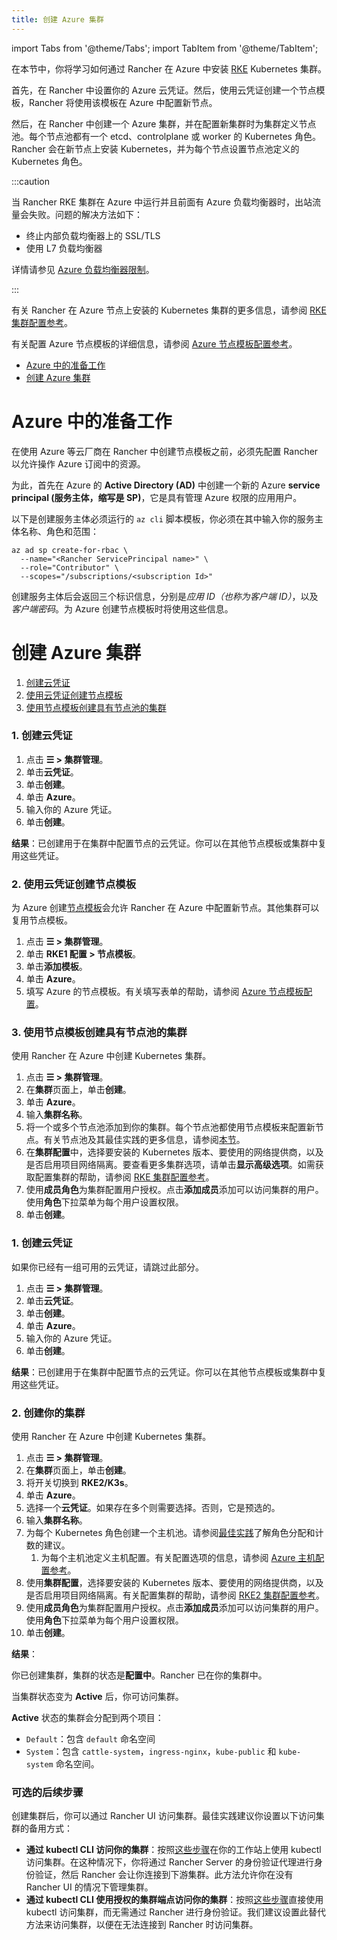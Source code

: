 ```yaml
---
title: 创建 Azure 集群
---
```


import Tabs from '@theme/Tabs';
import TabItem from '@theme/TabItem';

在本节中，你将学习如何通过 Rancher 在 Azure 中安装 [RKE](https://rancher.com/docs/rke/latest/en/) Kubernetes 集群。

首先，在 Rancher 中设置你的 Azure 云凭证。然后，使用云凭证创建一个节点模板，Rancher 将使用该模板在 Azure 中配置新节点。

然后，在 Rancher 中创建一个 Azure 集群，并在配置新集群时为集群定义节点池。每个节点池都有一个 etcd、controlplane 或 worker 的 Kubernetes 角色。Rancher 会在新节点上安装 Kubernetes，并为每个节点设置节点池定义的 Kubernetes 角色。

:::caution

当 Rancher RKE 集群在 Azure 中运行并且前面有 Azure 负载均衡器时，出站流量会失败。问题的解决方法如下：

- 终止内部负载均衡器上的 SSL/TLS
- 使用 L7 负载均衡器

详情请参见 [Azure 负载均衡器限制](https://docs.microsoft.com/en-us/azure/load-balancer/components#limitations)。

:::

有关 Rancher 在 Azure 节点上安装的 Kubernetes 集群的更多信息，请参阅 [RKE 集群配置参考](../../../../../reference-guides/cluster-configuration/rancher-server-configuration/rke1-cluster-configuration.md)。

有关配置 Azure 节点模板的详细信息，请参阅 [Azure 节点模板配置参考](../../../../../reference-guides/cluster-configuration/downstream-cluster-configuration/node-template-configuration/azure.md)。

- [Azure 中的准备工作](#azure-中的准备工作)
- [创建 Azure 集群](#创建-azure-集群)

# Azure 中的准备工作

在使用 Azure 等云厂商在 Rancher 中创建节点模板之前，必须先配置 Rancher 以允许操作 Azure 订阅中的资源。

为此，首先在 Azure 的 **Active Directory (AD)** 中创建一个新的 Azure **service principal (服务主体，缩写是 SP)**，它是具有管理 Azure 权限的应用用户。

以下是创建服务主体必须运行的 `az cli` 脚本模板，你必须在其中输入你的服务主体名称、角色和范围：

```
az ad sp create-for-rbac \
  --name="<Rancher ServicePrincipal name>" \
  --role="Contributor" \
  --scopes="/subscriptions/<subscription Id>"
```

创建服务主体后会返回三个标识信息，分别是*应用 ID（也称为客户端 ID）*，以及*客户端密码*。为 Azure 创建节点模板时将使用这些信息。

# 创建 Azure 集群

<Tabs>
<TabItem value="RKE">

1. [创建云凭证](#1-创建云凭证)
2. [使用云凭证创建节点模板](#2-使用云凭证创建节点模板)
3. [使用节点模板创建具有节点池的集群](#3-使用节点模板创建具有节点池的集群)

### 1. 创建云凭证

1. 点击 **☰ > 集群管理**。
1. 单击**云凭证**。
1. 单击**创建**。
1. 单击 **Azure**。
1. 输入你的 Azure 凭证。
1. 单击**创建**。

**结果**：已创建用于在集群中配置节点的云凭证。你可以在其他节点模板或集群中复用这些凭证。

### 2. 使用云凭证创建节点模板

为 Azure 创建[节点模板](../../../../../pages-for-subheaders/use-new-nodes-in-an-infra-provider.md#节点模板)会允许 Rancher 在 Azure 中配置新节点。其他集群可以复用节点模板。

1. 点击 **☰ > 集群管理**。
1. 单击 **RKE1 配置 > 节点模板**。
1. 单击**添加模板**。
1. 单击 **Azure**。
1. 填写 Azure 的节点模板。有关填写表单的帮助，请参阅 [Azure 节点模板配置](../../../../../reference-guides/cluster-configuration/downstream-cluster-configuration/node-template-configuration/azure.md)。

### 3. 使用节点模板创建具有节点池的集群

使用 Rancher 在 Azure 中创建 Kubernetes 集群。

1. 点击 **☰ > 集群管理**。
1. 在**集群**页面上，单击**创建**。
1. 单击 **Azure**。
1. 输入**集群名称**。
1. 将一个或多个节点池添加到你的集群。每个节点池都使用节点模板来配置新节点。有关节点池及其最佳实践的更多信息，请参阅[本节](../../../../../pages-for-subheaders/use-new-nodes-in-an-infra-provider.md)。
1. 在**集群配置**中，选择要安装的 Kubernetes 版本、要使用的网络提供商，以及是否启用项目网络隔离。要查看更多集群选项，请单击**显示高级选项**。如需获取配置集群的帮助，请参阅 [RKE 集群配置参考](../../../../../reference-guides/cluster-configuration/rancher-server-configuration/rke1-cluster-configuration.md)。
1. 使用**成员角色**为集群配置用户授权。点击**添加成员**添加可以访问集群的用户。使用**角色**下拉菜单为每个用户设置权限。
1. 单击**创建**。

</TabItem>
<TabItem value="RKE2">

### 1. 创建云凭证

如果你已经有一组可用的云凭证，请跳过此部分。

1. 点击 **☰ > 集群管理**。
1. 单击**云凭证**。
1. 单击**创建**。
1. 单击 **Azure**。
1. 输入你的 Azure 凭证。
1. 单击**创建**。

**结果**：已创建用于在集群中配置节点的云凭证。你可以在其他节点模板或集群中复用这些凭证。

### 2. 创建你的集群

使用 Rancher 在 Azure 中创建 Kubernetes 集群。

1. 点击 **☰ > 集群管理**。
1. 在**集群**页面上，单击**创建**。
1. 将开关切换到 **RKE2/K3s**。
1. 单击 **Azure**。
1. 选择一个**云凭证**。如果存在多个则需要选择。否则，它是预选的。
1. 输入**集群名称**。
1. 为每个 Kubernetes 角色创建一个主机池。请参阅[最佳实践](../../../../../pages-for-subheaders/use-new-nodes-in-an-infra-provider.md#rke2-中的节点角色)了解角色分配和计数的建议。
   1. 为每个主机池定义主机配置。有关配置选项的信息，请参阅 [Azure 主机配置参考](../../../../../reference-guides/cluster-configuration/downstream-cluster-configuration/machine-configuration/azure.md)。
1. 使用**集群配置**，选择要安装的 Kubernetes 版本、要使用的网络提供商，以及是否启用项目网络隔离。有关配置集群的帮助，请参阅 [RKE2 集群配置参考](../../../../../reference-guides/cluster-configuration/rancher-server-configuration/rke2-cluster-configuration.md)。
1. 使用**成员角色**为集群配置用户授权。点击**添加成员**添加可以访问集群的用户。使用**角色**下拉菜单为每个用户设置权限。
1. 单击**创建**。

</TabItem>
</Tabs>

**结果**：

你已创建集群，集群的状态是**配置中**。Rancher 已在你的集群中。

当集群状态变为 **Active** 后，你可访问集群。

**Active** 状态的集群会分配到两个项目：

- `Default`：包含 `default` 命名空间
- `System`：包含 `cattle-system`，`ingress-nginx`，`kube-public` 和 `kube-system` 命名空间。


### 可选的后续步骤

创建集群后，你可以通过 Rancher UI 访问集群。最佳实践建议你设置以下访问集群的备用方式：

- **通过 kubectl CLI 访问你的集群**：按照[这些步骤](../../../../advanced-user-guides/manage-clusters/access-clusters/use-kubectl-and-kubeconfig.md#在工作站使用-kubectl-访问集群)在你的工作站上使用 kubectl 访问集群。在这种情况下，你将通过 Rancher Server 的身份验证代理进行身份验证，然后 Rancher 会让你连接到下游集群。此方法允许你在没有 Rancher UI 的情况下管理集群。
- **通过 kubectl CLI 使用授权的集群端点访问你的集群**：按照[这些步骤](../../../../advanced-user-guides/manage-clusters/access-clusters/use-kubectl-and-kubeconfig.md#直接使用下游集群进行身份验证)直接使用 kubectl 访问集群，而无需通过 Rancher 进行身份验证。我们建议设置此替代方法来访问集群，以便在无法连接到 Rancher 时访问集群。
